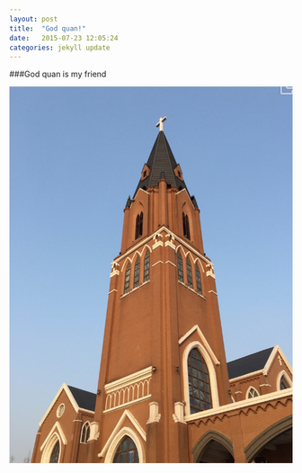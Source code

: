 ```yaml
---
layout: post
title:  "God quan!"
date:   2015-07-23 12:05:24
categories: jekyll update
---
```



###God quan
is my friend


![蓝蓝蓝](jiaotang.jpg)